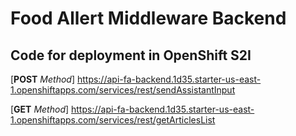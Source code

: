 # Food Allert Middleware Backend

## Code for deployment in OpenShift S2I

[**POST** *Method*] https://api-fa-backend.1d35.starter-us-east-1.openshiftapps.com/services/rest/sendAssistantInput

[**GET** *Method*] https://api-fa-backend.1d35.starter-us-east-1.openshiftapps.com/services/rest/getArticlesList
